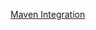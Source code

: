 [Maven Integration](http://docs.groovy-lang.org/latest/html/documentation/tools-groovyc.html#_maven_integration)